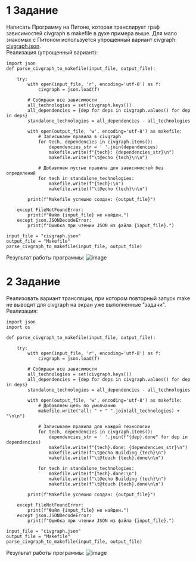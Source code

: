 # 1 Задание
Написать Программу на Питоне, которая транслирует граф зависимостей civgraph в makefile в духе примера выше. Для мало знакомых с Питоном используется упрощенный вариант civgraph: [civgraph.json](civgraph.json).  
Реализация (упрощенный вариант):  
```
import json
def parse_civgraph_to_makefile(input_file, output_file):

    try:
        with open(input_file, 'r', encoding='utf-8') as f:
            civgraph = json.load(f)

        # Собираем все зависимости
        all_technologies = set(civgraph.keys())
        all_dependencies = {dep for deps in civgraph.values() for dep in deps}
        standalone_technologies = all_dependencies - all_technologies

        with open(output_file, 'w', encoding='utf-8') as makefile:
            # Записываем правила в civgraph
            for tech, dependencies in civgraph.items():
                dependencies_str = ' '.join(dependencies)
                makefile.write(f"{tech}: {dependencies_str}\n")
                makefile.write(f"\t@echo {tech}\n\n")

            # Добавляем пустые правила для зависимостей без определений
            for tech in standalone_technologies:
                makefile.write(f"{tech}:\n")
                makefile.write(f"\t@echo {tech}\n\n")

        print(f"Makefile успешно создан: {output_file}")

    except FileNotFoundError:
        print(f"Файл {input_file} не найден.")
    except json.JSONDecodeError:
        print(f"Ошибка при чтении JSON из файла {input_file}.")

input_file = "civgraph.json"
output_file = "Makefile"
parse_civgraph_to_makefile(input_file, output_file)
```
Результат работы программы:
![image](https://github.com/lckate/konfig_menegment/blob/main/practica6/task1.png)
# 2 Задание
Реализовать вариант трансляции, при котором повторный запуск make не выводит для civgraph на экран уже выполненные "задачи". 
Реализация:   
```
import json
import os

def parse_civgraph_to_makefile(input_file, output_file):

    try:
        with open(input_file, 'r', encoding='utf-8') as f:
            civgraph = json.load(f)

        # Собираем все зависимости
        all_technologies = set(civgraph.keys())
        all_dependencies = {dep for deps in civgraph.values() for dep in deps}
        standalone_technologies = all_dependencies - all_technologies

        with open(output_file, 'w', encoding='utf-8') as makefile:
            # Добавляем цель по умолчанию
            makefile.write("all: " + " ".join(all_technologies) + "\n\n")

            # Записываем правила для каждой технологии
            for tech, dependencies in civgraph.items():
                dependencies_str = ' '.join(f"{dep}.done" for dep in dependencies)
                makefile.write(f"{tech}.done: {dependencies_str}\n")
                makefile.write(f"\t@echo Building {tech}\n")
                makefile.write(f"\t@touch {tech}.done\n\n")

            for tech in standalone_technologies:
                makefile.write(f"{tech}.done:\n")
                makefile.write(f"\t@echo Building {tech}\n")
                makefile.write(f"\t@touch {tech}.done\n\n")

        print(f"Makefile успешно создан: {output_file}")

    except FileNotFoundError:
        print(f"Файл {input_file} не найден.")
    except json.JSONDecodeError:
        print(f"Ошибка при чтении JSON из файла {input_file}.")

input_file = "civgraph.json"
output_file = "Makefile"
parse_civgraph_to_makefile(input_file, output_file)

```
Результат работы программы:
![image](https://github.com/lckate/konfig_menegment/blob/main/practica6/task2.png)
